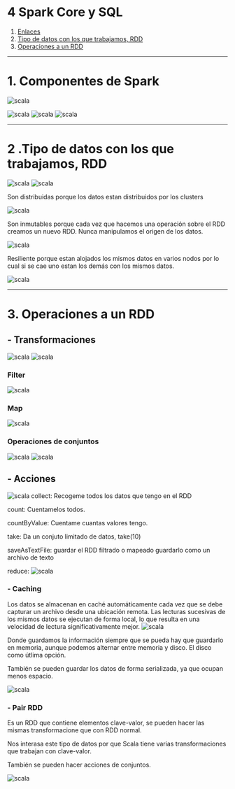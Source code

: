 # 4 Spark Core y SQL

1. [Enlaces ](#schema1)
2. [Tipo de datos con los que trabajamos, RDD](#schema2)
3. [Operaciones a un RDD](#schema3)
<hr>

<a name="schema1"></a>

# 1. Componentes de Spark


![scala](./images/001.png)

![scala](./images/002.png)
![scala](./images/003.png)
![scala](./images/004.png)

<hr>

<a name="schema2"></a>

# 2 .Tipo de datos con los que trabajamos, RDD
![scala](./images/005.png)
![scala](./images/006.png)

Son distribuidas porque los datos estan distribuidos por los clusters

![scala](./images/007.png)

Son inmutables porque cada vez que hacemos una operación sobre el RDD creamos un nuevo RDD. Nunca manipulamos el origen de los datos.

![scala](./images/008.png)

Resiliente porque estan alojados los mismos datos en varios nodos por lo cual si se cae uno estan los demás con los mismos datos.

![scala](./images/009.png)

<hr>

<a name="schema3"></a>

# 3. Operaciones a un RDD
## -  Transformaciones

![scala](./images/010.png)
![scala](./images/011.png)

### Filter
![scala](./images/012.png)
### Map
![scala](./images/013.png)

### Operaciones de conjuntos
![scala](./images/014.png)
![scala](./images/015.png)

## -  Acciones
![scala](./images/016.png)
collect: Recogeme todos los datos que tengo en el RDD

count: Cuentamelos todos.

countByValue: Cuentame cuantas valores tengo.

take: Da un conjuto limitado de datos, take(10)

saveAsTextFile: guardar el RDD filtrado o mapeado guardarlo como un archivo de texto

reduce: 
![scala](./images/017.png)

###  - Caching 

Los datos se almacenan en caché automáticamente cada vez que se debe capturar un archivo desde una ubicación remota. Las lecturas sucesivas de los mismos datos se ejecutan de forma local, lo que resulta en una velocidad de lectura significativamente mejor.
![scala](./images/018.png)

Donde guardamos la información siempre que se pueda hay que guardarlo en memoria, aunque podemos alternar entre memoria y disco. El disco como útlima opción.

También se pueden guardar los datos de forma serializada, ya que ocupan menos espacio.


![scala](./images/019.png)

### - Pair RDD
Es un RDD que contiene elementos clave-valor, se pueden hacer las mismas transformacione que con RDD normal.

Nos interasa este tipo de datos por que Scala tiene varias transformaciones que trabajan con clave-valor.

También se pueden hacer acciones de conjuntos.

![scala](./images/020.png)
